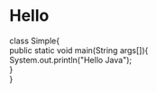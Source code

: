 # Hello
class Simple{  
    public static void main(String args[]){  
     System.out.println("Hello Java");  
    }  
}  
